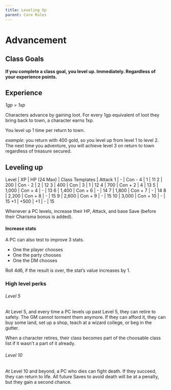 ```yaml
---
title: Leveling Up
parent: Core Rules
---
```

# Advancement 

## Class Goals

**If you complete a class goal, you level up. Immediately.
Regardless of your experience points.**

## Experience

*1gp = 1xp*

Characters advance by gaining loot. 
For every 1gp equivalent of loot they bring back to town, a character earns
1xp.

You level up 1 time per return to town. 

*example*: you return with 400 gold, so you level up from level 1 to level 2.
The next time you adventure, you will achieve level 3 on return to town
regardless of treasure secured. 

## Leveling up

Level | XP | HP (24 Max) | Class Templates | Attack
1 | - | Con - 4 | 1 | 11
2 | 200 | Con - 2 | 2 | 12
3 | 400 | Con | 3 | 1 | 12
4 | 700 | Con + 2 | 4 | 13
5 | 1,000 | Con + 4 | - | 13
6 | 1,400 | Con + 6 | - | 14
7 | 1,800 | Con + 7 | - | 14
8 | 2,200 | Con + 8 | - | 15
9 | 2,600 | Con + 9 | - | 15
10 | 3,000 | Con + 10 | - | 15
+1 | +500 | +1 | - | 15

Whenever a PC levels, increase their HP, Attack, and base Save
(before their Charisma bonus is added). 

#### Increase stats

A PC can also test to improve 3 stats. 

- One the player chooses
- One the party chooses
- One the DM chooses

Roll 4d6, if the result is over, the stat’s value increases by 1.

### High level perks

###### Level 5

At Level 5, and every time a PC levels up past Level 5, they can
retire to safety. The GM cannot torment them anymore. If they
can afford it, they can buy some land, set up a shop, teach at a
wizard college, or beg in the gutter. 

When a character retires, their class becomes part of the choosable class list
if it wasn't a part of it already.

###### Level 10

At Level 10 and beyond, a
PC who dies can fight death. If they succeed, they can return to
life. All future Saves to avoid death will be at a penalty, but they
gain a second chance.
